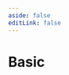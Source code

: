 ```yaml
---
aside: false
editLink: false
---
```


# Basic

<script setup>
import Chart from '../../@views/sample/basic/index.vue'
</script>
<Chart/>

<!--@include: @/@views/sample/basic/index.md-->
